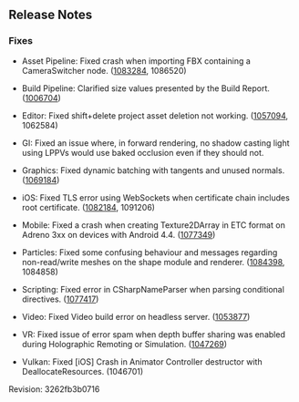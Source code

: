 ## Release Notes

### Fixes

-   Asset Pipeline: Fixed crash when importing FBX containing a CameraSwitcher node. ([1083284](https://issuetracker.unity3d.com/issues/unity-freezes-when-importing-a-specific-fbx-file), 1086520)

-   Build Pipeline: Clarified size values presented by the Build Report. ([1006704](https://issuetracker.unity3d.com/issues/when-building-editor-dot-log-build-report-complete-size-is-massive-slash-too-big))

-   Editor: Fixed shift+delete project asset deletion not working. ([1057094](https://issuetracker.unity3d.com/issues/assets-can-no-longer-be-instantly-deleted-using-shift-plus-delete), 1062584)

-   GI: Fixed an issue where, in forward rendering, no shadow casting light using LPPVs would use baked occlusion even if they should not.

-   Graphics: Fixed dynamic batching with tangents and unused normals. ([1069184](https://issuetracker.unity3d.com/issues/dynamic-batching-dynamic-batching-corrupts-tangents-on-a-fbx-that-has-calculate-tangents-enabled))

-   iOS: Fixed TLS error using WebSockets when certificate chain includes root certificate. ([1082184](https://issuetracker.unity3d.com/issues/unable-to-establish-wss-connection-in-ios-and-android), 1091206)

-   Mobile: Fixed a crash when creating Texture2DArray in ETC format on Adreno 3xx on devices with Android 4.4. ([1077349](https://issuetracker.unity3d.com/issues/android-apk-crashes-when-uploading-texture2darray-to-the-gpu-on-an-android-device-with-an-adreno-300-series-gpus-and-os-4-dot-4-star))

-   Particles: Fixed some confusing behaviour and messages regarding non-read/write meshes on the shape module and renderer. ([1084398](https://issuetracker.unity3d.com/issues/particle-system-renderer-mesh-becomes-missing-when-loading-it-from-a-prefab-in-editor), 1084858)

-   Scripting: Fixed error in CSharpNameParser when parsing conditional directives. ([1077417](https://issuetracker.unity3d.com/issues/error-in-csharpnameparser))

-   Video: Fixed Video build error on headless server. ([1053877](https://issuetracker.unity3d.com/issues/video-build-error-on-headless-server-microsoft-media-foundation-initialization-failed))

-   VR: Fixed issue of error spam when depth buffer sharing was enabled during Holographic Remoting or Simulation. ([1047269](https://issuetracker.unity3d.com/issues/windowsmr-failure-to-get-rendering-parameters-for-main-camera-when-depth-buffer-sharing-is-enabled))

-   Vulkan: Fixed \[iOS\] Crash in Animator Controller destructor with DeallocateResources. (1046701)

Revision: 3262fb3b0716
